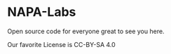 NAPA-Labs
=========

Open source code for everyone
great to see you here.

Our favorite License is CC-BY-SA 4.0